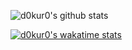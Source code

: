 ![d0kur0's github stats](https://github-readme-stats.vercel.app/api?username=d0kur0&show_icons=true&theme=radical&count_private=true)

[![d0kur0's wakatime stats](https://github-readme-stats.vercel.app/api/wakatime?username=d0kur0)](https://github.com/anuraghazra/github-readme-stats)


